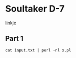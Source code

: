 # Soultaker D-7

[linkje](https://gathering.tweakers.net/forum/list_message/80821628#80821628)

## Part 1

```
cat input.txt | perl -nl x.pl
```
